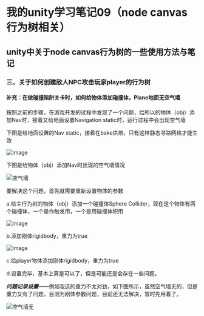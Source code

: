 # 我的unity学习笔记09（node canvas行为树相关）
## unity中关于node canvas行为树的一些使用方法与笔记
### 三、关于如何创建敌人NPC攻击玩家player的行为树
#### 补充：在做碰撞陷阱关卡时，如何给物体添加碰撞体，Plane地面无空气墙
按照之前的步骤，在游戏开发的过程中发现了一个问题，给所以的物体（obj）添加Nav时，接着又给地面设置Navigation static时，运行过程中会出现空气墙

下图是给地面设置的Nav static，接着在bake烘焙，只有这样静态寻路网格才能生效

![image](https://user-images.githubusercontent.com/34855327/170717214-ab919824-596a-4eaa-bf20-c39c952ecc39.png)

下图是给物体（obj）添加Nav时出现的空气墙情况

![空气墙](https://user-images.githubusercontent.com/34855327/170717828-3ccfd751-4ae8-426d-8148-45de965a3040.gif)

要解决这个问题，首先就需要重新设置物体的参数

a.给主行为树的物体（obj）添加一个碰撞体Sphere Collider，现在这个物体有两个碰撞体，一个是作触发用，一个是用碰撞体积用

![image](https://user-images.githubusercontent.com/34855327/170718267-e1fc4924-0460-4f4a-86e8-4ddab082c758.png)

b.添加刚体rigidbody，重力为true

![image](https://user-images.githubusercontent.com/34855327/170718395-66344d1f-73de-4a13-b4a1-86c967da1fa9.png)

c.给player物体添加刚体rigidbody，重力为true

d.设置完毕，基本上算是可以了，但是可能还是会存在一些问题。

***问题记录设置***——例如我这的重力不太对劲，如下图所示，虽然空气墙无的，但是重力又有了问题，目测为刚体参数问题，目前还无法解决，暂时先用着了。

![空气墙无](https://user-images.githubusercontent.com/34855327/170721101-4eae53f6-ee03-44b6-b007-c4633b205c58.gif)







